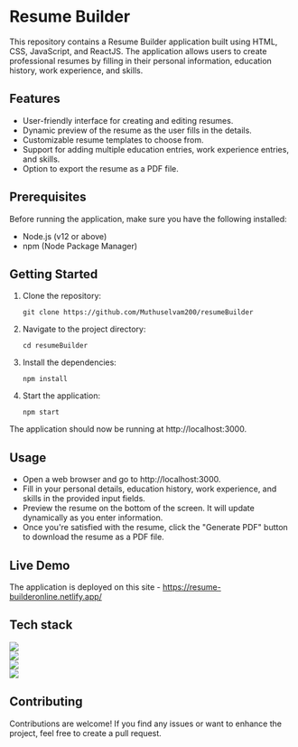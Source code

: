 # Resume Builder

This repository contains a Resume Builder application built using HTML, CSS, JavaScript, and ReactJS. The application allows users to create professional resumes by filling in their personal information, education history, work experience, and skills.

## Features

- User-friendly interface for creating and editing resumes.
- Dynamic preview of the resume as the user fills in the details.
- Customizable resume templates to choose from.
- Support for adding multiple education entries, work experience entries, and skills.
- Option to export the resume as a PDF file.

## Prerequisites

Before running the application, make sure you have the following installed:

- Node.js (v12 or above)
- npm (Node Package Manager)

## Getting Started

1. Clone the repository:

   ```shell
   git clone https://github.com/Muthuselvam200/resumeBuilder

2. Navigate to the project directory:

   ```shell
   cd resumeBuilder

3. Install the dependencies:

   ```shell
   npm install

4. Start the application:

   ```shell
   npm start

The application should now be running at http://localhost:3000.

## Usage
- Open a web browser and go to http://localhost:3000.
- Fill in your personal details, education history, work experience, and skills in the provided input fields.
- Preview the resume on the bottom of the screen. It will update dynamically as you enter information.
- Once you're satisfied with the resume, click the "Generate PDF" button to download the resume as a PDF file.

## Live Demo

The application is deployed on this site - https://resume-builderonline.netlify.app/

## Tech stack

<div>
  <img src="https://img.shields.io/badge/HTML5-E34F26?style=for-the-badge&logo=html5&logoColor=white"><br>
  <img src="https://img.shields.io/badge/CSS3-1572B6?style=for-the-badge&logo=css3&logoColor=white"><br>
  <img src="https://img.shields.io/badge/JavaScript-323330?style=for-the-badge&logo=javascript&logoColor=F7DF1E"><br>
  <img src="https://img.shields.io/badge/React-20232A?style=for-the-badge&logo=react&logoColor=61DAFB">
</div>

## Contributing

Contributions are welcome! If you find any issues or want to enhance the project, feel free to create a pull request.

